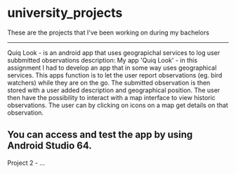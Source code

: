 # university_projects
These are the projects that I've been working on during my bachelors

---
Quiq Look - is an android app that uses geograpichal services to log user subbmitted observations
  description: My app 'Quiq Look' - in this assignment I had to develop an app that in some way uses geographical services. This apps function is to let the user report   observations (eg. bird watchers) while they are on the go. The submitted observation is then stored with a user added description and geographical position. The user     then have the possibility to interact with a map interface to view historic observations. The user can by clicking on icons on a map get details on that observation.
  
  You can access and test the app by using Android Studio 64.
---

Project 2 - ...
